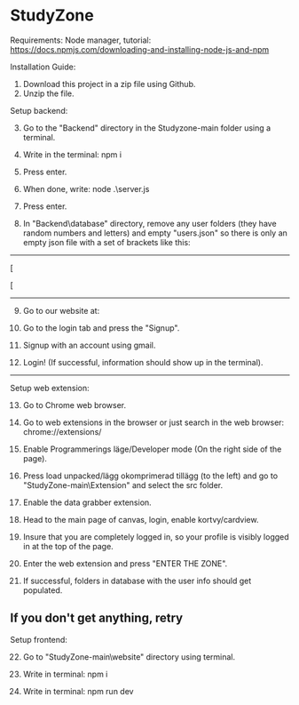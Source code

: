 # StudyZone
Requirements: Node manager, tutorial: https://docs.npmjs.com/downloading-and-installing-node-js-and-npm

Installation Guide:
1. Download this project in a zip file using Github.
2. Unzip the file.

Setup backend:

3. Go to the "Backend" directory in the Studyzone-main folder using a terminal.

4. Write in the terminal: npm i
5. Press enter.

6. When done, write: node .\server.js
7. Press enter.

8. In "Backend\database" directory, remove any user folders (they have random numbers and letters) and empty "users.json" so there is only an empty json file with a set of brackets like this:
********   
[

[
********
9. Go to our website at:
10. Go to the login tab and press the "Signup".

11. Signup with an account using gmail.

12. Login! (If successful, information should show up in the terminal).

---------------------------------------------------------------------------------------
Setup web extension:

13. Go to Chrome web browser.

14. Go to web extensions in the browser or just search in the web browser: chrome://extensions/ 

15. Enable Programmerings läge/Developer mode (On the right side of the page).

16. Press load unpacked/lägg okomprimerad tillägg (to the left) and go to "StudyZone-main\Extension" and select the src folder.

17. Enable the data grabber extension.

18. Head to the main page of canvas, login, enable kortvy/cardview.

19. Insure that you are completely logged in, so your profile is visibly logged in at the top of the page.

20. Enter the web extension and press "ENTER THE ZONE".

21. If successful, folders in database with the user info should get populated.

If you don't get anything, retry
---------------------------------------------------------------------------------------
Setup frontend:

22. Go to "StudyZone-main\website" directory using terminal.

23. Write in terminal: npm i 

24. Write in terminal: npm run dev 
